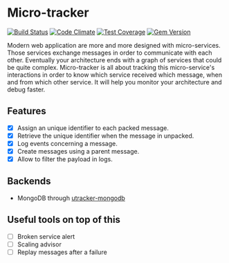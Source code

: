 # Micro-tracker

[![Build Status](https://travis-ci.org/nicoolas25/micro-tracker.svg?branch=development)](https://travis-ci.org/nicoolas25/micro-tracker)
[![Code Climate](https://codeclimate.com/github/nicoolas25/micro-tracker/badges/gpa.svg)](https://codeclimate.com/github/nicoolas25/micro-tracker)
[![Test Coverage](https://codeclimate.com/github/nicoolas25/micro-tracker/badges/coverage.svg)](https://codeclimate.com/github/nicoolas25/micro-tracker)
[![Gem Version](https://badge.fury.io/rb/utracker.svg)](http://badge.fury.io/rb/utracker)

Modern web application are more and more designed with micro-services. Those services exchange messages in order to communicate with each other. Eventually your architecture ends with a graph of services that could be quite complex. Micro-tracker is all about tracking this micro-service's interactions in order to know which service received which message, when and from which other service. It will help you monitor your architecture and debug faster.

## Features

* [x] Assign an unique identifier to each packed message.
* [x] Retrieve the unique identifier when the message in unpacked.
* [x] Log events concerning a message.
* [x] Create messages using a parent message.
* [x] Allow to filter the payload in logs.

## Backends

* MongoDB through [utracker-mongodb][backend-mongodb]

## Useful tools on top of this

* [ ] Broken service alert
* [ ] Scaling advisor
* [ ] Replay messages after a failure

[backend-mongodb]: https://github.com/nicoolas25/micro-tracker-mongodb
